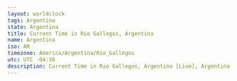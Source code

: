 ```yaml
---
layout: worldclock
tags: Argentina
state: Argentina
title: Current Time in Rio Gallegos, Argentina
name: Argentina
iso: AR
timezone: America/Argentina/Rio_Gallegos
utc: UTC -04:36
description: Current Time in Rio Gallegos, Argentina [Live], Argentina. Live update now time in Rio Gallegos, timezone America/Argentina/Rio_Gallegos, UTC -04:36, Country ISO code & Current Local Time.
---
```


